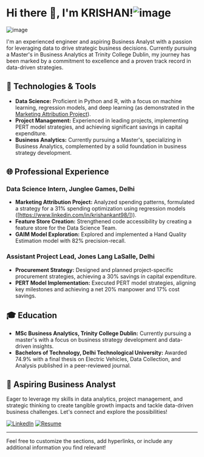 # Hi there 👋, I'm KRISHAN!![image](https://github.com/KrishanTCD/KrishanTCD/assets/146117329/34d5fffb-4634-4edd-bd57-65240c849054)
![image](https://github.com/KrishanTCD/KrishanTCD/assets/146117329/3a4392b0-3ae8-42e1-993e-51715e620ced)

I'm an experienced engineer and aspiring Business Analyst with a passion for leveraging data to drive strategic business decisions. Currently pursuing a Master's in Business Analytics at Trinity College Dublin, my journey has been marked by a commitment to excellence and a proven track record in data-driven strategies.

## 🔧 Technologies & Tools

- **Data Science:** Proficient in Python and R, with a focus on machine learning, regression models, and deep learning (as demonstrated in the [Marketing Attribution Project](#link)).
- **Project Management:** Experienced in leading projects, implementing PERT model strategies, and achieving significant savings in capital expenditure.
- **Business Analytics:** Currently pursuing a Master's, specializing in Business Analytics, complemented by a solid foundation in business strategy development.

## 🌐 Professional Experience

### Data Science Intern, Junglee Games, Delhi

- **Marketing Attribution Project:** Analyzed spending patterns, formulated a strategy for a 31% spending optimization using regression models ([https://www.linkedin.com/in/krishankant98/])).
- **Feature Store Creation:** Strengthened code accessibility by creating a feature store for the Data Science Team.
- **GAIM Model Exploration:** Explored and implemented a Hand Quality Estimation model with 82% precision-recall.

### Assistant Project Lead, Jones Lang LaSalle, Delhi

- **Procurement Strategy:** Designed and planned project-specific procurement strategies, achieving a 30% savings in capital expenditure.
- **PERT Model Implementation:** Executed PERT model strategies, aligning key milestones and achieving a net 20% manpower and 17% cost savings.

## 🎓 Education

- **MSc Business Analytics, Trinity College Dublin:** Currently pursuing a master's with a focus on business strategy development and data-driven insights.
- **Bachelors of Technology, Delhi Technological University:** Awarded 74.9% with a final thesis on Electric Vehicles, Data Collection, and Analysis published in a peer-reviewed journal.

## 🚀 Aspiring Business Analyst

Eager to leverage my skills in data analytics, project management, and strategic thinking to create tangible growth impacts and tackle data-driven business challenges. Let's connect and explore the possibilities!

[![LinkedIn](https://img.shields.io/badge/LinkedIn-Connect-blue)](https://www.linkedin.com/in/krishankant98/)
[![Resume](https://img.shields.io/badge/Resume-View-green)](https://drive.google.com/file/d/13E8OhmJXUjg7LjwCx_xomYGesQV79fZ5/view?usp=sharing)

---

Feel free to customize the sections, add hyperlinks, or include any additional information you find relevant!
